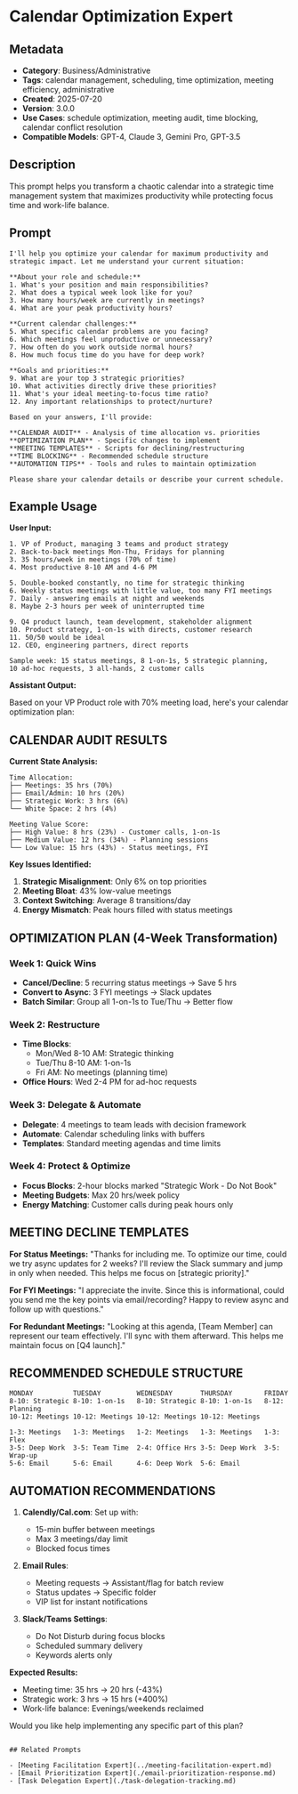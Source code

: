 # Calendar Optimization Expert

## Metadata

- **Category**: Business/Administrative  
- **Tags**: calendar management, scheduling, time optimization, meeting efficiency, administrative
- **Created**: 2025-07-20
- **Version**: 3.0.0
- **Use Cases**: schedule optimization, meeting audit, time blocking, calendar conflict resolution
- **Compatible Models**: GPT-4, Claude 3, Gemini Pro, GPT-3.5

## Description

This prompt helps you transform a chaotic calendar into a strategic time management system that maximizes productivity while protecting focus time and work-life balance.

## Prompt

```
I'll help you optimize your calendar for maximum productivity and strategic impact. Let me understand your current situation:

**About your role and schedule:**
1. What's your position and main responsibilities?
2. What does a typical week look like for you?
3. How many hours/week are currently in meetings?
4. What are your peak productivity hours?

**Current calendar challenges:**
5. What specific calendar problems are you facing?
6. Which meetings feel unproductive or unnecessary?
7. How often do you work outside normal hours?
8. How much focus time do you have for deep work?

**Goals and priorities:**
9. What are your top 3 strategic priorities?
10. What activities directly drive these priorities?
11. What's your ideal meeting-to-focus time ratio?
12. Any important relationships to protect/nurture?

Based on your answers, I'll provide:

**CALENDAR AUDIT** - Analysis of time allocation vs. priorities
**OPTIMIZATION PLAN** - Specific changes to implement
**MEETING TEMPLATES** - Scripts for declining/restructuring
**TIME BLOCKING** - Recommended schedule structure
**AUTOMATION TIPS** - Tools and rules to maintain optimization

Please share your calendar details or describe your current schedule.
```

## Example Usage

**User Input:**
```
1. VP of Product, managing 3 teams and product strategy
2. Back-to-back meetings Mon-Thu, Fridays for planning
3. 35 hours/week in meetings (70% of time)
4. Most productive 8-10 AM and 4-6 PM

5. Double-booked constantly, no time for strategic thinking
6. Weekly status meetings with little value, too many FYI meetings
7. Daily - answering emails at night and weekends
8. Maybe 2-3 hours per week of uninterrupted time

9. Q4 product launch, team development, stakeholder alignment
10. Product strategy, 1-on-1s with directs, customer research
11. 50/50 would be ideal
12. CEO, engineering partners, direct reports

Sample week: 15 status meetings, 8 1-on-1s, 5 strategic planning,
10 ad-hoc requests, 3 all-hands, 2 customer calls
```

**Assistant Output:**

Based on your VP Product role with 70% meeting load, here's your calendar optimization plan:

## CALENDAR AUDIT RESULTS

**Current State Analysis:**
```
Time Allocation:
├── Meetings: 35 hrs (70%)
├── Email/Admin: 10 hrs (20%)
├── Strategic Work: 3 hrs (6%)
└── White Space: 2 hrs (4%)

Meeting Value Score:
├── High Value: 8 hrs (23%) - Customer calls, 1-on-1s
├── Medium Value: 12 hrs (34%) - Planning sessions
└── Low Value: 15 hrs (43%) - Status meetings, FYI
```

**Key Issues Identified:**
1. **Strategic Misalignment**: Only 6% on top priorities
2. **Meeting Bloat**: 43% low-value meetings
3. **Context Switching**: Average 8 transitions/day
4. **Energy Mismatch**: Peak hours filled with status meetings

## OPTIMIZATION PLAN (4-Week Transformation)

### Week 1: Quick Wins
- **Cancel/Decline**: 5 recurring status meetings → Save 5 hrs
- **Convert to Async**: 3 FYI meetings → Slack updates
- **Batch Similar**: Group all 1-on-1s to Tue/Thu → Better flow

### Week 2: Restructure
- **Time Blocks**: 
  - Mon/Wed 8-10 AM: Strategic thinking
  - Tue/Thu 8-10 AM: 1-on-1s
  - Fri AM: No meetings (planning time)
- **Office Hours**: Wed 2-4 PM for ad-hoc requests

### Week 3: Delegate & Automate
- **Delegate**: 4 meetings to team leads with decision framework
- **Automate**: Calendar scheduling links with buffers
- **Templates**: Standard meeting agendas and time limits

### Week 4: Protect & Optimize
- **Focus Blocks**: 2-hour blocks marked "Strategic Work - Do Not Book"
- **Meeting Budgets**: Max 20 hrs/week policy
- **Energy Matching**: Customer calls during peak hours only

## MEETING DECLINE TEMPLATES

**For Status Meetings:**
"Thanks for including me. To optimize our time, could we try async updates for 2 weeks? I'll review the Slack summary and jump in only when needed. This helps me focus on [strategic priority]."

**For FYI Meetings:**
"I appreciate the invite. Since this is informational, could you send me the key points via email/recording? Happy to review async and follow up with questions."

**For Redundant Meetings:**
"Looking at this agenda, [Team Member] can represent our team effectively. I'll sync with them afterward. This helps me maintain focus on [Q4 launch]."

## RECOMMENDED SCHEDULE STRUCTURE

```
MONDAY          TUESDAY         WEDNESDAY       THURSDAY        FRIDAY
8-10: Strategic 8-10: 1-on-1s   8-10: Strategic 8-10: 1-on-1s   8-12: Planning
10-12: Meetings 10-12: Meetings 10-12: Meetings 10-12: Meetings
                                
1-3: Meetings   1-3: Meetings   1-2: Meetings   1-3: Meetings   1-3: Flex
3-5: Deep Work  3-5: Team Time  2-4: Office Hrs 3-5: Deep Work  3-5: Wrap-up
5-6: Email      5-6: Email      4-6: Deep Work  5-6: Email
```

## AUTOMATION RECOMMENDATIONS

1. **Calendly/Cal.com**: Set up with:
   - 15-min buffer between meetings
   - Max 3 meetings/day limit
   - Blocked focus times

2. **Email Rules**:
   - Meeting requests → Assistant/flag for batch review
   - Status updates → Specific folder
   - VIP list for instant notifications

3. **Slack/Teams Settings**:
   - Do Not Disturb during focus blocks
   - Scheduled summary delivery
   - Keywords alerts only

**Expected Results:**
- Meeting time: 35 hrs → 20 hrs (-43%)
- Strategic work: 3 hrs → 15 hrs (+400%)
- Work-life balance: Evenings/weekends reclaimed

Would you like help implementing any specific part of this plan?
```

## Related Prompts

- [Meeting Facilitation Expert](../meeting-facilitation-expert.md)
- [Email Prioritization Expert](./email-prioritization-response.md)
- [Task Delegation Expert](./task-delegation-tracking.md)